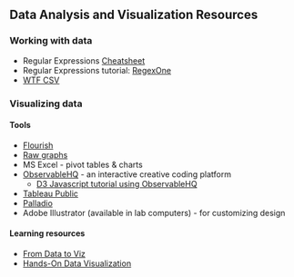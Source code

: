 ## Data Analysis and Visualization Resources

### Working with data

- Regular Expressions [Cheatsheet](https://www.rexegg.com/regex-quickstart.php)
- Regular Expressions tutorial: [RegexOne](https://regexone.com/)
- [WTF CSV](https://databasic.io/en/wtfcsv/)

### Visualizing data

#### Tools

- [Flourish](https://flourish.studio/)
- [Raw graphs](https://rawgraphs.io/)
- MS Excel - pivot tables & charts
- [ObservableHQ](https://observablehq.com/@observablehq/user-manual) - an interactive creative coding platform
  - [D3 Javascript tutorial using ObservableHQ](https://observablehq.com/@d3/learn-d3-data?collection=@d3/learn-d3)
- [Tableau Public](https://public.tableau.com/en-us/s/download)
- [Palladio](https://hdlab.stanford.edu/palladio/)
- Adobe Illustrator (available in lab computers) - for customizing design

#### Learning resources

- [From Data to Viz](https://www.data-to-viz.com/)
- [Hands-On Data Visualization](https://handsondataviz.org/)